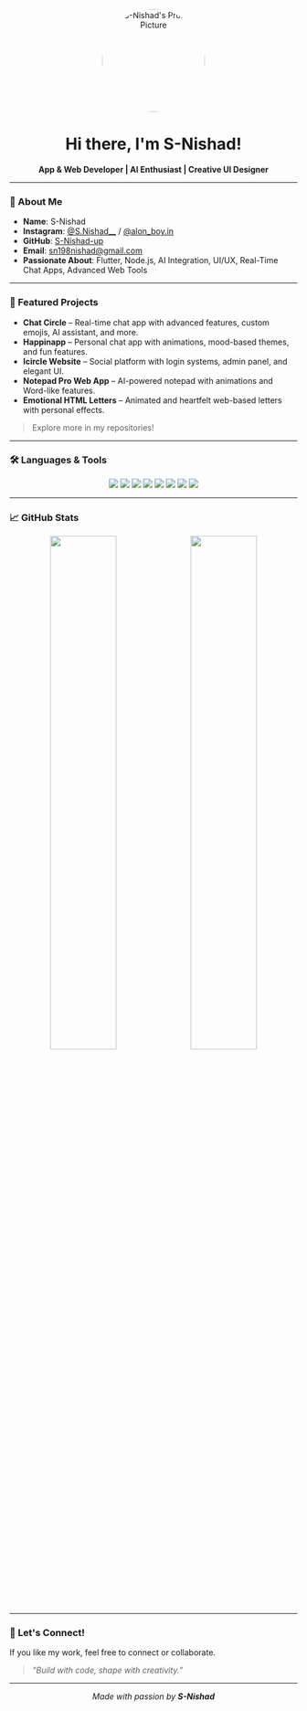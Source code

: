 <p align="center">
  <img src="https://S-Nishad.rf.gd/assets/images/profile2.jpg" width="180" alt="S-Nishad's Profile Picture" style="border-radius: 50%;" />
</p>

<h1 align="center">Hi there, I'm S-Nishad!</h1>  

<p align="center"><b>App & Web Developer | AI Enthusiast | Creative UI Designer</b></p>

---

### 🚀 About Me  
- **Name**: S-Nishad  
- **Instagram**: [@S.Nishad__](https://instagram.com/S.Nishad__) / [@alon_boy.in](https://instagram.com/alon_boy.in)  
- **GitHub**: [S-Nishad-up](https://github.com/S-Nishad-up)  
- **Email**: sn198nishad@gmail.com  
- **Passionate About**: Flutter, Node.js, AI Integration, UI/UX, Real-Time Chat Apps, Advanced Web Tools  

---

### 🧩 Featured Projects  
- **Chat Circle** – Real-time chat app with advanced features, custom emojis, AI assistant, and more.  
- **Happinapp** – Personal chat app with animations, mood-based themes, and fun features.  
- **Icircle Website** – Social platform with login systems, admin panel, and elegant UI.  
- **Notepad Pro Web App** – AI-powered notepad with animations and Word-like features.  
- **Emotional HTML Letters** – Animated and heartfelt web-based letters with personal effects.  

> Explore more in my repositories!

---

### 🛠️ Languages & Tools  
<p align="center">
  <img src="https://img.shields.io/badge/-Flutter-02569B?style=for-the-badge&logo=flutter&logoColor=white"/>
  <img src="https://img.shields.io/badge/-JavaScript-F7DF1E?style=for-the-badge&logo=javascript&logoColor=black"/>
  <img src="https://img.shields.io/badge/-HTML5-E34F26?style=for-the-badge&logo=html5&logoColor=white"/>
  <img src="https://img.shields.io/badge/-CSS3-1572B6?style=for-the-badge&logo=css3&logoColor=white"/>
  <img src="https://img.shields.io/badge/-Node.js-339933?style=for-the-badge&logo=nodedotjs&logoColor=white"/>
  <img src="https://img.shields.io/badge/-Python-3776AB?style=for-the-badge&logo=python&logoColor=white"/>
  <img src="https://img.shields.io/badge/-Firebase-FFCA28?style=for-the-badge&logo=firebase&logoColor=black"/>
  <img src="https://img.shields.io/badge/-Supabase-3ECF8E?style=for-the-badge&logo=supabase&logoColor=white"/>
</p>

---

### 📈 GitHub Stats  
<p align="center">
  <img src="https://github-readme-stats.vercel.app/api?username=S-Nishad-up&show_icons=true&theme=radical" width="48%" />
  <img src="https://github-readme-stats.vercel.app/api/top-langs/?username=S-Nishad-up&layout=compact&theme=radical" width="48%" />
</p>

---

### 💬 Let's Connect!  
If you like my work, feel free to connect or collaborate.

> *“Build with code, shape with creativity.”*

---

<p align="center">
  <i>Made with passion by <b>S-Nishad</b></i>
</p>
